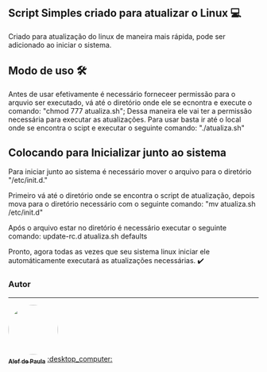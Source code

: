 ## Script Simples criado para atualizar o Linux :computer:
Criado para atualização do linux de maneira mais rápida, pode ser adicionado ao iniciar o sistema.


## Modo de uso :hammer_and_wrench:
Antes de usar efetivamente é necessário forneceer permissão para o arquvio ser executado, vá até o diretório onde ele se ecnontra e execute o comando: "chmod 777 atualiza.sh";
Dessa maneira ele vai ter a permissão necessária para executar as atualizações.
Para usar basta ir até o local onde se encontra o scipt e executar o seguinte comando: "./atualiza.sh"

## Colocando para Inicializar junto ao sistema
Para iniciar junto ao sistema é necessário mover o arquivo para o diretório "/etc/init.d."

Primeiro vá até o diretório onde se encontra o script de atualização, depois mova para o diretório necessário com o seguinte comando: "mv atualiza.sh /etc/init.d"

Após o arquivo estar no diretório é necessário executar o seguinte comando: update-rc.d atualiza.sh defaults

Pronto, agora todas as vezes que seu sistema linux iniciar ele automáticamente executará as atualizações necessárias. :heavy_check_mark:

### Autor
---

<a href="https://blog.rocketseat.com.br/author/thiago/">
 <img style="border-radius: 50%;" src="https://media-exp3.licdn.com/dms/image/C5603AQF8F08-UivRnQ/profile-displayphoto-shrink_800_800/0/1622665395129?e=1630540800&v=beta&t=YhLwFoGFqoD-MZ1hWuEpGU22tZ6Xb2KlUR-w7Ri_pX4" width="100px;" alt=""/>
 <br />
 <sub><b>Alef de Paula</b></sub></a> <a href="https://www.linkedin.com/in/alef-paula-aa98041ba/ title="LinkedIn">:desktop_computer:</a>
